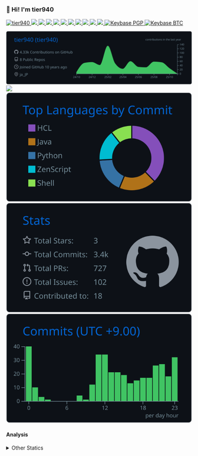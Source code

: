 ### 👋 Hi! I'm tier940

<p align="left"> 
  <a href="https://github.com/tier940/tier940/">
    <img src="https://komarev.com/ghpvc/?username=tier940" alt="tier940" />
  </a>
  <a href="http://twitter.com/tier940">
    <img height="20" src="https://img.shields.io/twitter/follow/tier940?label=Twitter&logo=twitter&style=flat" />
  </a>
  <a href="https://github.com/tier940">
    <img height="20" src="https://img.shields.io/github/followers/tier940?label=follow&logo=github&style=flat" />
  </a>
  <a href="https://www.reddit.com/user/tier940">
    <img height="20" src="https://img.shields.io/reddit/user-karma/combined/tier940?label=Reddit&logo=reddit&style=flat" />
  </a>
  <a href="https://stackoverflow.com/users/17317833/tier940">
    <img height="20" src="https://img.shields.io/stackexchange/stackoverflow/r/17317833?label=StackOverflow&logo=stack-overflow&style=flat" />
  </a>
  <a href="https://zenn.dev/tier940">
    <img height="20" src="https://zenn.badge.nikaera.com/s/tier940/likes" />
  </a>
  <a href="https://zenn.dev/tier940">
    <img height="20" src="https://zenn.badge.nikaera.com/s/tier940/followers" />
  </a>
  <a href="https://zenn.dev/tier940">
    <img height="20" src="https://zenn.badge.nikaera.com/s/tier940/articles" />
  </a>
  <a href="http://qiita.com/tier940">
    <img height="20" src="https://qiita-badge.apiapi.app/s/tier940/posts.svg" />
  </a>
  <a href="http://qiita.com/tier940">
    <img height="20" src="https://qiita-badge.apiapi.app/s/tier940/contributions.svg" />
  </a>
  <a href="https://github.com/tier940/tier940/">
    <img height="20" src="https://github.com/tier940/tier940/actions/workflows/main.yml/badge.svg" />
  </a>
  <a href="https://keybase.io/tier940">
    <img alt="Keybase PGP" src="https://img.shields.io/keybase/pgp/tier940">
  </a>
  <a href="https://keybase.io/tier940">
    <img alt="Keybase BTC" src="https://img.shields.io/keybase/btc/tier940">
  </a>
</p>

[![](https://raw.githubusercontent.com/tier940/tier940/main/profile-summary-card-output/github_dark/0-profile-details.svg)](https://github.com/vn7n24fzkq/github-profile-summary-cards)
[![](https://raw.githubusercontent.com/tier940/tier940/main/profile-summary-card-output/github_dark/1-repos-per-language.svg)](https://github.com/vn7n24fzkq/github-profile-summary-cards) [![](https://raw.githubusercontent.com/tier940/tier940/main/profile-summary-card-output/github_dark/2-most-commit-language.svg)](https://github.com/vn7n24fzkq/github-profile-summary-cards)
[![](https://raw.githubusercontent.com/tier940/tier940/main/profile-summary-card-output/github_dark/3-stats.svg)](https://github.com/vn7n24fzkq/github-profile-summary-cards) [![](https://raw.githubusercontent.com/tier940/tier940/main/profile-summary-card-output/github_dark/4-productive-time.svg)](https://github.com/vn7n24fzkq/github-profile-summary-cards)


#### Analysis
<!-- <img height="150" src="https://github.com/tier940/tier940/blob/master/images/stat.svg" alt="Alternative Text"/> -->

<details>
  <summary>Other Statics</summary>
  <!--START_SECTION:waka-->
![Code Time](http://img.shields.io/badge/Code%20Time-2%2C888%20hrs%2045%20mins-blue)

**🐱 My GitHub Data** 

> 📦 19.2 kB Used in GitHub's Storage 
 > 
> 💼 Opted to Hire
 > 
> 📜 10 Public Repositories 
 > 
> 🔑 1 Private Repositories 
 > 
**I'm an Early 🐤** 

```text
🌞 Morning                1179 commits        ████░░░░░░░░░░░░░░░░░░░░░   15.02 % 
🌆 Daytime                2941 commits        █████████░░░░░░░░░░░░░░░░   37.46 % 
🌃 Evening                2905 commits        █████████░░░░░░░░░░░░░░░░   37.00 % 
🌙 Night                  827 commits         ███░░░░░░░░░░░░░░░░░░░░░░   10.53 % 
```
📅 **I'm Most Productive on Saturday** 

```text
Monday                   821 commits         ███░░░░░░░░░░░░░░░░░░░░░░   10.46 % 
Tuesday                  1425 commits        █████░░░░░░░░░░░░░░░░░░░░   18.15 % 
Wednesday                853 commits         ███░░░░░░░░░░░░░░░░░░░░░░   10.86 % 
Thursday                 938 commits         ███░░░░░░░░░░░░░░░░░░░░░░   11.95 % 
Friday                   974 commits         ███░░░░░░░░░░░░░░░░░░░░░░   12.40 % 
Saturday                 1627 commits        █████░░░░░░░░░░░░░░░░░░░░   20.72 % 
Sunday                   1214 commits        ████░░░░░░░░░░░░░░░░░░░░░   15.46 % 
```


📊 **This Week I Spent My Time On** 

```text
🕑︎ Time Zone: Asia/Tokyo

💬 Programming Languages: 
Java                     10 hrs 19 mins      ████████████████░░░░░░░░░   65.12 % 
YAML                     1 hr 11 mins        ██░░░░░░░░░░░░░░░░░░░░░░░   07.54 % 
Markdown                 1 hr                ██░░░░░░░░░░░░░░░░░░░░░░░   06.38 % 
JSON                     36 mins             █░░░░░░░░░░░░░░░░░░░░░░░░   03.88 % 
Docker                   28 mins             █░░░░░░░░░░░░░░░░░░░░░░░░   02.99 % 

🔥 Editors: 
IntelliJ                 12 hrs 28 mins      ████████████████████░░░░░   78.68 % 
VS Code                  3 hrs 22 mins       █████░░░░░░░░░░░░░░░░░░░░   21.32 % 

💻 Operating System: 
Windows                  12 hrs 57 mins      ████████████████████░░░░░   81.74 % 
Linux                    2 hrs 53 mins       █████░░░░░░░░░░░░░░░░░░░░   18.26 % 
```

**I Mostly Code in Java** 

```text
Java                     11 repos            ███████████░░░░░░░░░░░░░░   44.00 % 
ZenScript                3 repos             ███░░░░░░░░░░░░░░░░░░░░░░   12.00 % 
HCL                      2 repos             ██░░░░░░░░░░░░░░░░░░░░░░░   08.00 % 
HTML                     1 repo              █░░░░░░░░░░░░░░░░░░░░░░░░   04.00 % 
Dockerfile               1 repo              █░░░░░░░░░░░░░░░░░░░░░░░░   04.00 % 
```



**Timeline**

![Lines of Code chart](https://raw.githubusercontent.com/tier940/tier940/main/assets/bar_graph.png)


 Last Updated on 22/11/2023 00:55:50 UTC
<!--END_SECTION:waka-->
</details>
